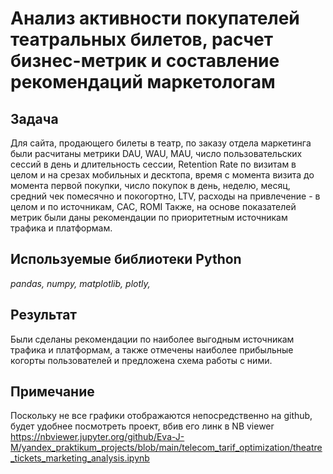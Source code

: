 # Анализ активности покупателей театральных билетов, расчет бизнес-метрик и составление рекомендаций маркетологам

## Задача
Для сайта, продающего билеты в театр, по заказу отдела маркетинга были расчитаны метрики DAU, WAU, MAU, число пользовательских сессий в день и длительность сессии, Retention Rate по визитам в целом и на срезах мобильных и десктопа, время с момента визита до момента первой покупки, число покупок в день, неделю, месяц, средний чек помесячно и покогортно, LTV, расходы на привлечение - в целом и по источникам, CAC, ROMI
Также, на основе показателей метрик были даны рекомендации по приоритетным источникам трафика и платформам.

## Используемые библиотеки Python
*pandas, numpy, matplotlib, plotly,*

## Результат
Были сделаны рекомендации по наиболее выгодным источникам трафика и платформам, а также отмечены наиболее прибыльные когорты пользователей и предложена схема работы с ними.  

## Примечание
Поскольку не все графики отображаются непосредственно на github, будет удобнее посмотреть проект, вбив его линк в NB viewer https://nbviewer.jupyter.org/github/Eva-J-M/yandex_praktikum_projects/blob/main/telecom_tarif_optimization/theatre_tickets_marketing_analysis.ipynb

